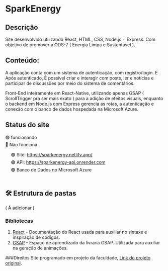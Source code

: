 # SparkEnergy

## Descrição
Site desenvolvido utilizando React, HTML, CSS, Node.js + Express. Com objetivo de promover a ODS-7 ( Energia Limpa e Sustentavel ).

## Conteúdo: 
A aplicação conta com um sistema de autenticação, com registro/login. E Após autenticado, É possível criar e interagir com posts, ler e notícias e participar de discussões por meio do sistema de comentários.

Front-End inteiramente em React-Native, utilizando apenas GSAP ( ScrollTrigger pra ser mais exato ) para a adição de efeitos visuais, enquanto o backend em Node.js com Express gerencia as rotas, a autenticação e conexão com o banco de dados hospedada na Microsoft Azure.

## Status do site
:green_circle: funcionando <br/>
:red_circle: Não funciona <br/>

&emsp; :green_circle: Site: https://sparkenergy.netlify.app/ <br/>
&emsp; :green_circle: API: https://sparkenergy-api.onrender.com<br/>
&emsp; :green_circle:  Banco de Dados no Microsoft Azure<br/><br/>

## 🛠 Estrutura de pastas

( Á adicionar )

### Bibliotecas

1. <a><a href="https://pt-br.react.dev/reference/react">React</a> - Documentação do React usada para auxiliar no sintaxe e inspiração de códigos.</a> 
2. <a><a href="https://gsap.com/resources/">GSAP</a> - Espaço de aprendizado da livraria GSAP. Utilizada para auxiliar na geração de animações.</a>  

###Direitos
Site programado em projeto da faculdade, <a href="https://github.com/2024-2-MCC2/Projeto10" target="_blank">Link do projeto original</a>.
